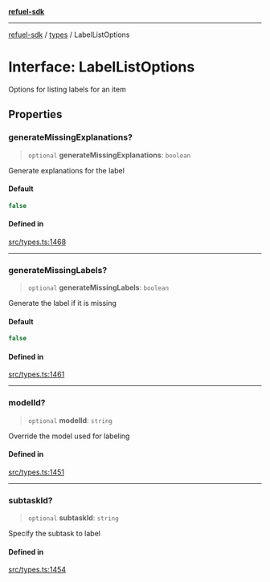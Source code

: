 [**refuel-sdk**](../../README.md)

***

[refuel-sdk](../../modules.md) / [types](../README.md) / LabelListOptions

# Interface: LabelListOptions

Options for listing labels for an item

## Properties

### generateMissingExplanations?

> `optional` **generateMissingExplanations**: `boolean`

Generate explanations for the label

#### Default

```ts
false
```

#### Defined in

[src/types.ts:1468](https://github.com/refuel-ai/refuel-sdk/blob/240c3e68ab946b6c24b6f2eafb12779c24332cdb/src/types.ts#L1468)

***

### generateMissingLabels?

> `optional` **generateMissingLabels**: `boolean`

Generate the label if it is missing

#### Default

```ts
false
```

#### Defined in

[src/types.ts:1461](https://github.com/refuel-ai/refuel-sdk/blob/240c3e68ab946b6c24b6f2eafb12779c24332cdb/src/types.ts#L1461)

***

### modelId?

> `optional` **modelId**: `string`

Override the model used for labeling

#### Defined in

[src/types.ts:1451](https://github.com/refuel-ai/refuel-sdk/blob/240c3e68ab946b6c24b6f2eafb12779c24332cdb/src/types.ts#L1451)

***

### subtaskId?

> `optional` **subtaskId**: `string`

Specify the subtask to label

#### Defined in

[src/types.ts:1454](https://github.com/refuel-ai/refuel-sdk/blob/240c3e68ab946b6c24b6f2eafb12779c24332cdb/src/types.ts#L1454)

